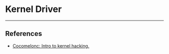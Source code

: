 # Kernel Driver

---
## References

- [Cocomelonc: Intro to kernel hacking.](https://cocomelonc.github.io/linux/2024/06/20/linux-kernel-hacking-1.html)